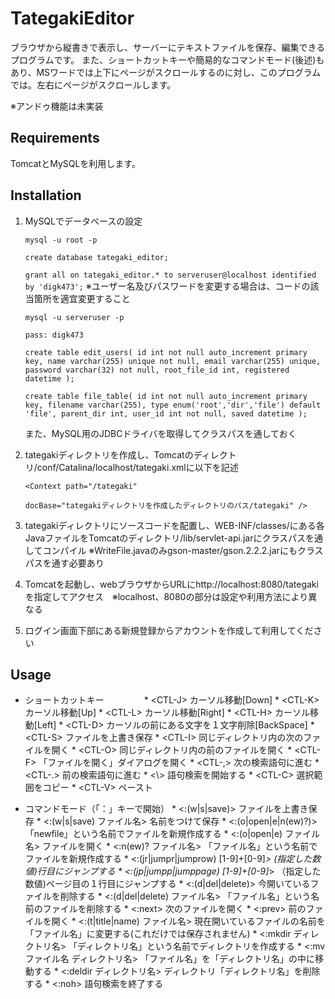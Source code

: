 # TategakiEditor
ブラウザから縦書きで表示し、サーバーにテキストファイルを保存、編集できるプログラムです。
また、ショートカットキーや簡易的なコマンドモード(後述)もあり、MSワードでは上下にページがスクロールするのに対し、このプログラムでは。左右にページがスクロールします。

※アンドゥ機能は未実装

## Requirements
TomcatとMySQLを利用します。

## Installation
1. MySQLでデータベースの設定

     `mysql -u root -p`

     `create database tategaki_editor;`
       
     `grant all on tategaki_editor.* to serveruser@localhost identified by 'digk473';` ※ユーザー名及びパスワードを変更する場合は、コードの該当箇所を適宜変更すること

     `mysql -u serveruser -p`

     `pass: digk473`

     `create table edit_users(
      id int not null auto_increment primary key,
       name varchar(255) unique not null,
       email varchar(255) unique,
       password varchar(32) not null,
		 root_file_id int,
       registered datetime
       );`

     `create table file_table(
      id int not null auto_increment primary key,
      filename varchar(255),
		type enum('root','dir','file') default 'file',
		parent_dir int,
      user_id int not null,
      saved datetime
      );`

     また、MySQL用のJDBCドライバを取得してクラスパスを通しておく

2. tategakiディレクトリを作成し、Tomcatのディレクトリ/conf/Catalina/localhost/tategaki.xmlに以下を記述

     `<Context path="/tategaki"`

     `docBase="tategakiディレクトリを作成したディレクトリのパス/tategaki" />`

3. tategakiディレクトリにソースコードを配置し、WEB-INF/classes/にある各JavaファイルをTomcatのディレクトリ/lib/servlet-api.jarにクラスパスを通してコンパイル ※WriteFile.javaのみgson-master/gson.2.2.2.jarにもクラスパスを通す必要あり

4. Tomcatを起動し、webブラウザからURLにhttp://localhost:8080/tategakiを指定してアクセス　※localhost、8080の部分は設定や利用方法により異なる

5. ログイン画面下部にある新規登録からアカウントを作成して利用してください

## Usage
* ショートカットキー
　　　　
       * \<CTL-J\>  カーソル移動[Down]
       * \<CTL-K\>  カーソル移動[Up]
       * \<CTL-L\>  カーソル移動[Right]
       * \<CTL-H\>  カーソル移動[Left]
       * \<CTL-D\>  カーソルの前にある文字を１文字削除[BackSpace]
       * \<CTL-S\>  ファイルを上書き保存
       * \<CTL-I\>  同じディレクトリ内の次のファイルを開く
       * \<CTL-O\>  同じディレクトリ内の前のファイルを開く
       * \<CTL-F\>  「ファイルを開く」ダイアログを開く
       * \<CTL-,\>  次の検索語句に進む
       * \<CTL-.\>  前の検索語句に進む
       * \<\\\>  語句検索を開始する
       * \<CTL-C\>  選択範囲をコピー
       * \<CTL-V\>  ペースト

* コマンドモード（「：」キーで開始）
       * \<:(w|s|save)\>                            ファイルを上書き保存
       * \<:(w|s|save) ファイル名\>                  名前をつけて保存
       * \<:(o|open|e|n(ew)?)\>                    「newfile」という名前でファイルを新規作成する
       * \<:(o|open|e) ファイル名\>                  ファイルを開く
       * \<:n(ew)? ファイル名\>                    「ファイル名」という名前でファイルを新規作成する
       * \<:(jr|jumpr|jumprow) [1-9]+[0-9]*\>       (指定した数値)行目にジャンプする
       * \<:(jp|jumpp|jumppage) [1-9]+[0-9]*\>     （指定した数値)ページ目の１行目にジャンプする
       * \<:(d|del|delete)\>                         今開いているファイルを削除する
       * \<:(d|del|delete) ファイル名\>            「ファイル名」という名前のファイルを削除する
       * \<:next\>                                   次のファイルを開く
       * \<:prev\>                                   前のファイルを開く
       * \<:(t|title|name) ファイル名\>              現在開いているファイルの名前を「ファイル名」に変更する(これだけでは保存されません)
       * \<:mkdir ディレクトリ名\>                 「ディレクトリ名」という名前でディレクトリを作成する
       * \<:mv ファイル名 ディレクトリ名\>         「ファイル名」を「ディレクトリ名」の中に移動する
       * \<:deldir ディレクトリ名\>                  ディレクトリ「ディレクトリ名」を削除する
       * \<:noh\>                  							語句検索を終了する
